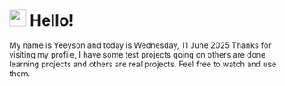 <h1>
    <img src="https://emojis.slackmojis.com/emojis/images/1643510097/45343/hi.gif?1643510097" width="30"/> 
    Hello!
 </h1>
 <p>
    My name is Yeeyson and today is Wednesday, 11 June 2025
    Thanks for visiting my profile, I have some test projects going on others are done learning projects and others are real projects.
    Feel free to watch and use them.
 </p>